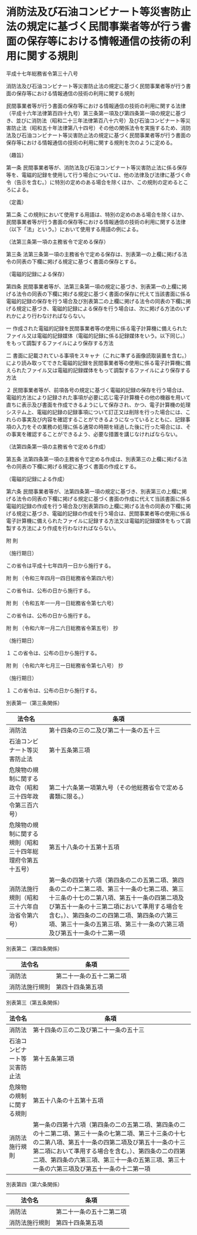 # 消防法及び石油コンビナート等災害防止法の規定に基づく民間事業者等が行う書面の保存等における情報通信の技術の利用に関する規則

平成十七年総務省令第三十八号

消防法及び石油コンビナート等災害防止法の規定に基づく民間事業者等が行う書面の保存等における情報通信の技術の利用に関する規則

民間事業者等が行う書面の保存等における情報通信の技術の利用に関する法律（平成十六年法律第百四十九号）第三条第一項及び第四条第一項の規定に基づき、並びに消防法（昭和二十三年法律第百八十六号）及び石油コンビナート等災害防止法（昭和五十年法律第八十四号）その他の関係法令を実施するため、消防法及び石油コンビナート等災害防止法の規定に基づく民間事業者等が行う書面の保存等における情報通信の技術の利用に関する規則を次のように定める。

（趣旨）

第一条 民間事業者等が、消防法及び石油コンビナート等災害防止法に係る保存等を、電磁的記録を使用して行う場合については、他の法律及び法律に基づく命令（告示を含む。）に特別の定めのある場合を除くほか、この規則の定めるところによる。

（定義）

第二条 この規則において使用する用語は、特別の定めのある場合を除くほか、民間事業者等が行う書面の保存等における情報通信の技術の利用に関する法律（以下「法」という。）において使用する用語の例による。

（法第三条第一項の主務省令で定める保存）

第三条 法第三条第一項の主務省令で定める保存は、別表第一の上欄に掲げる法令の同表の下欄に掲げる規定に基づく書面の保存とする。

（電磁的記録による保存）

第四条 民間事業者等が、法第三条第一項の規定に基づき、別表第一の上欄に掲げる法令の同表の下欄に掲げる規定に基づく書面の保存に代えて当該書面に係る電磁的記録の保存を行う場合及び別表第二の上欄に掲げる法令の同表の下欄に掲げる規定に基づき、電磁的記録による保存を行う場合は、次に掲げる方法のいずれかにより行わなければならない。

一 作成された電磁的記録を民間事業者等の使用に係る電子計算機に備えられたファイル又は電磁的記録媒体（電磁的記録に係る記録媒体をいう。以下同じ。）をもって調製するファイルにより保存する方法

二 書面に記載されている事項をスキャナ（これに準ずる画像読取装置を含む。）により読み取ってできた電磁的記録を民間事業者等の使用に係る電子計算機に備えられたファイル又は電磁的記録媒体をもって調製するファイルにより保存する方法

２ 民間事業者等が、前項各号の規定に基づく電磁的記録の保存を行う場合は、電磁的方法により記録された事項が必要に応じ電子計算機その他の機器を用いて直ちに表示及び書面を作成できるようにして保存され、かつ、電子計算機の処理システム上、電磁的記録の記録事項について訂正又は削除を行った場合には、これらの事実及び内容を確認することができるようになっているとともに、記録事項の入力をその業務の処理に係る通常の時期を経過した後に行った場合には、その事実を確認することができるよう、必要な措置を講じなければならない。

（法第四条第一項の主務省令で定める作成）

第五条 法第四条第一項の主務省令で定める作成は、別表第三の上欄に掲げる法令の同表の下欄に掲げる規定に基づく書面の作成とする。

（電磁的記録による作成）

第六条 民間事業者等が、法第四条第一項の規定に基づき、別表第三の上欄に掲げる法令の同表の下欄に掲げる規定に基づく書面の作成に代えて当該書面に係る電磁的記録の作成を行う場合及び別表第四の上欄に掲げる法令の同表の下欄に掲げる規定に基づき、電磁的記録の作成を行う場合は、民間事業者等の使用に係る電子計算機に備えられたファイルに記録する方法又は電磁的記録媒体をもって調製する方法により作成を行わなければならない。

附 則

（施行期日）

この省令は平成十七年四月一日から施行する。

附 則 （令和三年四月一四日総務省令第四六号）

この省令は、公布の日から施行する。

附 則 （令和五年一一月一日総務省令第七六号）

この省令は、公布の日から施行する。

附 則 （令和六年一月二六日総務省令第五号） 抄

（施行期日）

１ この省令は、公布の日から施行する。

附 則 （令和六年七月三一日総務省令第七八号） 抄

（施行期日）

１ この省令は、公布の日から施行する。

別表第一（第三条関係）

法令名 | 条項  
---|---  
消防法 | 第十四条の三の二及び第二十一条の五十三  
石油コンビナート等災害防止法 | 第十五条第三項  
危険物の規制に関する政令（昭和三十四年政令第三百六号） | 第二十六条第一項第九号（その他総務省令で定める書類に限る。）  
危険物の規制に関する規則（昭和三十四年総理府令第五十五号） | 第五十八条の十五第十五項  
消防法施行規則（昭和三十六年自治省令第六号） | 第一条の四第十六項（第四条の二の五第二項、第四条の二の十二第二項、第三十一条の七第二項、第三十三条の十七の二第八項、第五十一条の四第二項及び第五十一条の十三第二項において準用する場合を含む。）、第四条の二の四第二項、第四条の六第三項、第三十一条の五第三項、第三十一条の六第三項及び第五十一条の十二第一項  
  
別表第二（第四条関係）

法令名 | 条項  
---|---  
消防法 | 第二十一条の五十二第二項  
消防法施行規則 | 第四十四条第五項  
  
別表第三（第五条関係）

法令名 | 条項  
---|---  
消防法 | 第十四条の三の二及び第二十一条の五十三  
石油コンビナート等災害防止法 | 第十五条第三項  
危険物の規制に関する規則 | 第五十八条の十五第十五項  
消防法施行規則 | 第一条の四第十六項（第四条の二の五第二項、第四条の二の十二第二項、第三十一条の七第二項、第三十三条の十七の二第八項、第五十一条の四第二項及び第五十一条の十三第二項において準用する場合を含む。）、第四条の二の四第二項、第四条の六第三項、第三十一条の五第三項、第三十一条の六第三項及び第五十一条の十二第一項  
  
別表第四（第六条関係）

法令名 | 条項  
---|---  
消防法 | 第二十一条の五十二第二項  
消防法施行規則 | 第四十四条第五項
